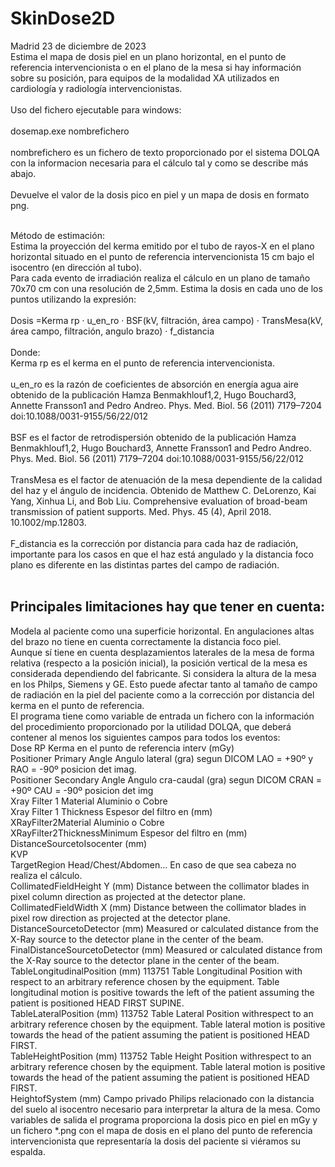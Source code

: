 # SkinDose2D<br>
Madrid 23 de diciembre de 2023<br>
Estima el mapa de dosis piel en un plano horizontal, en el punto de referencia intervencionista o en el plano de la mesa si hay información sobre su posición, para equipos de la modalidad XA utilizados en cardiología y radiología intervencionistas.<br>
<br>
Uso del fichero ejecutable para windows:<br>
<br>
dosemap.exe nombrefichero<br>
<br>
nombrefichero es un fichero de texto proporcionado por el sistema DOLQA con la informacion necesaria para el cálculo tal y como se describe más abajo.<br>
<br>
Devuelve el valor de la dosis pico en piel y un mapa de dosis en formato png.<br><br>

Método de estimación:<br>
Estima la proyección del kerma emitido por el tubo de rayos-X en el plano horizontal situado en el punto de referencia intervencionista 15 cm bajo el isocentro (en dirección al tubo).<br>
Para cada evento de irradiación realiza el cálculo en un plano de tamaño 70x70 cm con una resolución de 2,5mm. Estima la dosis en cada uno de los puntos utilizando la expresión:<br><br>
Dosis =Kerma rp · u_en_ro · BSF(kV, filtración, área campo) · TransMesa(kV, área campo, filtración, angulo brazo) · f_distancia<br><br>
Donde:<br>
Kerma rp es el kerma en el punto de referencia intervencionista.<br><br>
u_en_ro es la razón de coeficientes de absorción en energía agua aire obtenido de la publicación Hamza Benmakhlouf1,2, Hugo Bouchard3, Annette Fransson1 and Pedro Andreo. Phys. Med. Biol. 56 (2011) 7179–7204 doi:10.1088/0031-9155/56/22/012<br><br>
BSF es el factor de retrodispersión obtenido de la publicación Hamza Benmakhlouf1,2, Hugo Bouchard3, Annette Fransson1 and Pedro Andreo. Phys. Med. Biol. 56 (2011) 7179–7204 doi:10.1088/0031-9155/56/22/012<br><br>
TransMesa es el factor de atenuación de la mesa dependiente de la calidad del haz y el ángulo de incidencia. Obtenido de Matthew C. DeLorenzo, Kai Yang, Xinhua Li, and Bob Liu. Comprehensive evaluation of broad-beam transmission of patient supports. Med. Phys. 45 (4), April 2018. 10.1002/mp.12803.<br><br>
F_distancia es la corrección por distancia para cada haz de radiación, importante para los casos en que el haz está angulado y la distancia foco plano es diferente en las distintas partes del campo de radiación.<br><br>
## Principales limitaciones hay que tener en cuenta:<br>
Modela al paciente como una superficie horizontal. En angulaciones altas del brazo no tiene en cuenta correctamente la distancia foco piel.<br>
Aunque sí tiene en cuenta desplazamientos laterales de la mesa de forma relativa (respecto a la posición inicial), la posición vertical de la mesa es considerada dependiendo del fabricante. Si considera la altura de la mesa en los Philps, Siemens y GE. Esto puede afectar tanto al tamaño de campo de radiación en la piel del paciente como a la corrección por distancia del kerma en el punto de referencia.<br>
El programa tiene como variable de entrada un fichero con la información del procedimiento proporcionado por la utilidad DOLQA, que deberá contener al menos los siguientes campos para todos los eventos:<br>
Dose RP                            Kerma en el punto de referencia interv (mGy)<br>
Positioner Primary Angle            Angulo lateral (gra) segun DICOM LAO = +90º y RAO = -90º posicion det imag.<br>
Positioner Secondary Angle          Angulo cra-caudal (gra) segun DICOM CRAN = +90º CAU = -90º posicion det img<br>
Xray Filter 1 Material            	   Aluminio o Cobre<br>
Xray Filter 1 Thickness		     Espesor del filtro en  (mm) <br>
XRayFilter2Material		Aluminio o Cobre<br>
XRayFilter2ThicknessMinimum       Espesor del filtro en  (mm)<br>
DistanceSourcetoIsocenter         (mm)<br>
KVP                               <br>
TargetRegion                      Head/Chest/Abdomen... En caso de que sea cabeza no realiza el cálculo.<br>
CollimatedFieldHeight             Y (mm) Distance between the collimator blades in pixel column direction as projected at the detector plane. <br>
CollimatedFieldWidth              X (mm) Distance between the collimator blades in pixel row direction as projected at the detector plane.<br>
DistanceSourcetoDetector          (mm) Measured or calculated distance from the X-Ray source to the detector plane in the center of the beam.<br>
FinalDistanceSourcetoDetector     (mm) Measured or calculated distance from the X-Ray source to the detector plane in the center of the beam.<br>
TableLongitudinalPosition         (mm) 113751 Table Longitudinal Position with respect to an arbitrary reference chosen by the equipment. Table longitudinal motion is positive towards  the left of the patient assuming the patient is positioned HEAD FIRST SUPINE.   <br>
TableLateralPosition              (mm) 113752 Table Lateral Position withrespect to an arbitrary reference chosen by the equipment. Table lateral motion is positive towards the head of  the patient assuming the patient is positioned HEAD FIRST.<br>
TableHeightPosition               (mm) 113752 Table Height Position withrespect to an arbitrary reference chosen by the equipment. Table lateral motion is positive towards the head of  the patient assuming the patient is positioned HEAD FIRST.<br>
HeightofSystem                    (mm) Campo privado Philips relacionado con la distancia del suelo al isocentro necesario para interpretar la altura de la mesa.
Como variables de salida el programa proporciona la dosis pico en piel en mGy y un fichero *.png con el mapa de dosis en el plano del punto de referencia intervencionista que representaría la dosis del paciente si viéramos su espalda.<br>
